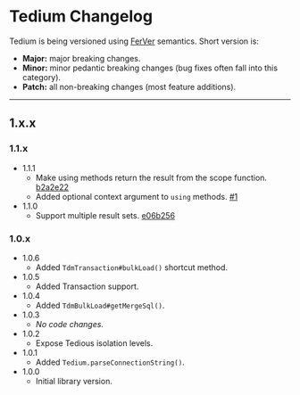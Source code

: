 # Tedium Changelog

Tedium is being versioned using [FerVer](https://github.com/jonathanong/ferver) semantics. Short version is:

* __Major:__ major breaking changes.
* __Minor:__ minor pedantic breaking changes (bug fixes often fall into this category).
* __Patch:__ all non-breaking changes (most feature additions).

---

## 1.x.x

### 1.1.x

* 1.1.1
    * Make using methods return the result from the scope function. [b2a2e22](https://github.com/bretcope/tedium/commit/b2a2e2273aa6bc83ab3cd9b9c3395ba5899c6969)
    * Added optional context argument to `using` methods. [#1](https://github.com/bretcope/tedium/pull/1)
* 1.1.0
    * Support multiple result sets. [e06b256](https://github.com/bretcope/tedium/commit/e06b25626160077267c79aefe0396b7a690ed783)

### 1.0.x

* 1.0.6
    * Added `TdmTransaction#bulkLoad()` shortcut method.
* 1.0.5
    * Added Transaction support.
* 1.0.4
    * Added `TdmBulkLoad#getMergeSql()`.
* 1.0.3
    * _No code changes._
* 1.0.2
    * Expose Tedious isolation levels.
* 1.0.1
    * Added `Tedium.parseConnectionString()`.
* 1.0.0
    * Initial library version.
